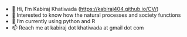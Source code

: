 - 👋 Hi, I’m Kabiraj Khatiwada (https://kabiraj404.github.io/CV/)
- 👀 Interested to know how the natural processes and society functions 
- 🌱 I’m currently using python and R 
- 📫 Reach me at kabiraj dot khatiwada at gmail dot com

<!---
kabiraj404/kabiraj404 is a ✨ special ✨ repository because its `README.md` (this file) appears on your GitHub profile.
You can click the Preview link to take a look at your changes.
--->
